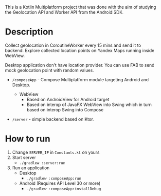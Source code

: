 This is a Kotlin Multiplatform project that was done with the aim of studying the Geolocation API and Worker API from
the Android SDK.

# Description

Collect geolocation in CoroutineWorker every 15 mins and send it to backend.
Explore collected location points on Yandex Maps running inside WebView.

Desktop application don't have location provider. You can use FAB to send mock geolocation point with random values.

* `/composeApp` - Compose Multiplatform module targeting Android and Desktop.
    * WebView
        * Based on AndroidView for Android target
        * Based on interop of JavaFX WebView into Swing which in turn based on interop Swing into Compose

* `/server` - simple backend based on Ktor.

# How to run

1. Change `SERVER_IP` in `Constants.kt` on yours
2. Start server
    - `./gradlew :server:run`
3. Run an application
    - Desktop
        - `./gradlew :composeApp:run`
    - Android (Requires API Level 30 or more)
        - `./gradlew :composeApp:installDebug`